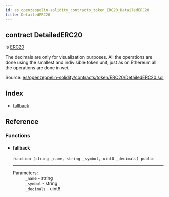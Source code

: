 ```yaml
---
id: es_openzeppelin-solidity_contracts_token_ERC20_DetailedERC20
title: DetailedERC20
---
```


<div class="contract-doc"><div class="contract"><h2 class="contract-header"><span class="contract-kind">contract</span> DetailedERC20</h2><p class="base-contracts"><span>is</span> <a href="es_openzeppelin-solidity_contracts_token_ERC20_ERC20.html">ERC20</a></p><p class="description">The decimals are only for visualization purposes. All the operations are done using the smallest and indivisible token unit, just as on Ethereum all the operations are done in wei.</p><div class="source">Source: <a href="git+https://github.com/PolymathNetwork/polymath-core/blob/v1.3.3/contracts/es/openzeppelin-solidity/contracts/token/ERC20/DetailedERC20.sol" target="_blank">es/openzeppelin-solidity/contracts/token/ERC20/DetailedERC20.sol</a></div></div><div class="index"><h2>Index</h2><ul><li><a href="es_openzeppelin-solidity_contracts_token_ERC20_DetailedERC20.html#">fallback</a></li></ul></div><div class="reference"><h2>Reference</h2><div class="functions"><h3>Functions</h3><ul><li><div class="item function"><span id="fallback" class="anchor-marker"></span><h4 class="name">fallback</h4><div class="body"><code class="signature">function <strong></strong><span>(string _name, string _symbol, uint8 _decimals) </span><span>public </span></code><hr/><dl><dt><span class="label-parameters">Parameters:</span></dt><dd><div><code>_name</code> - string</div><div><code>_symbol</code> - string</div><div><code>_decimals</code> - uint8</div></dd></dl></div></div></li></ul></div></div></div>
